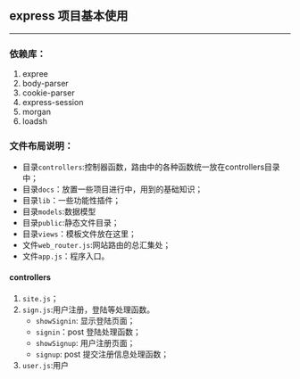 ## express 项目基本使用
---
### 依赖库：
1. expree
2. body-parser
3. cookie-parser
4. express-session
5. morgan
6. loadsh



### 文件布局说明：
- 目录`controllers`:控制器函数，路由中的各种函数统一放在controllers目录中；
- 目录`docs`：放置一些项目进行中，用到的基础知识；
- 目录`lib`：一些功能性插件；
- 目录`models`:数据模型
- 目录`public`:静态文件目录；
- 目录`views`：模板文件放在这里；
- 文件`web_router.js`:网站路由的总汇集处；
- 文件`app.js`：程序入口。


#### controllers
1. `site.js`；
2. `sign.js`:用户注册，登陆等处理函数。
    - `showSignin`: 显示登陆页面；
    - `signin`：post 登陆处理函数；
    - `showSignup`: 用户注册页面；
    - `signup`: post 提交注册信息处理函数；
3. `user.js`:用户
